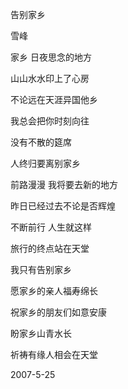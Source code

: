 告别家乡

雪峰


家乡 日夜思念的地方

山山水水印上了心房

不论远在天涯异国他乡

我总会把你时刻向往

没有不散的筵席

人终归要离别家乡

前路漫漫 我将要去新的地方

昨日已经过去不论是否辉煌

不断前行 人生就这样

旅行的终点站在天堂

我只有告别家乡

愿家乡的亲人福寿绵长

祝家乡的朋友们如意安康

盼家乡山青水长

祈祷有缘人相会在天堂

2007-5-25



